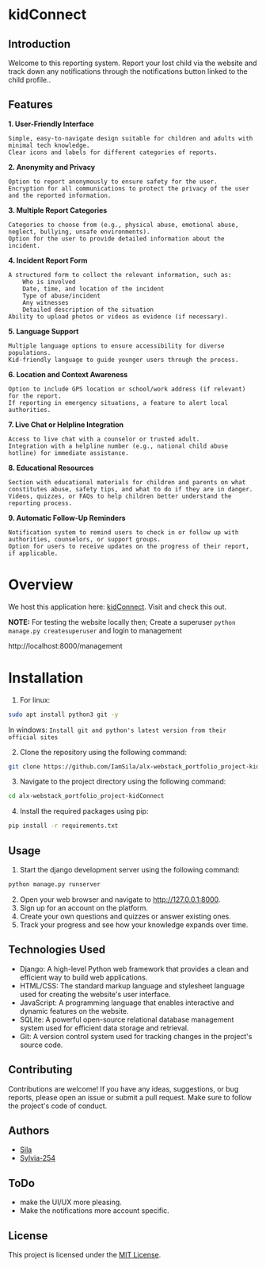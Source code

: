 # kidConnect
## Introduction
Welcome to this reporting system. Report your lost child via the website and track down any notifications through the notifications button linked to the child profile..

## Features
**1. User-Friendly Interface**

    Simple, easy-to-navigate design suitable for children and adults with minimal tech knowledge.
    Clear icons and labels for different categories of reports.

**2. Anonymity and Privacy**

    Option to report anonymously to ensure safety for the user.
    Encryption for all communications to protect the privacy of the user and the reported information.

**3. Multiple Report Categories**

    Categories to choose from (e.g., physical abuse, emotional abuse, neglect, bullying, unsafe environments).
    Option for the user to provide detailed information about the incident.

**4. Incident Report Form**

    A structured form to collect the relevant information, such as:
        Who is involved
        Date, time, and location of the incident
        Type of abuse/incident
        Any witnesses
        Detailed description of the situation
    Ability to upload photos or videos as evidence (if necessary).

**5. Language Support**

    Multiple language options to ensure accessibility for diverse populations.
    Kid-friendly language to guide younger users through the process.

**6. Location and Context Awareness**

    Option to include GPS location or school/work address (if relevant) for the report.
    If reporting in emergency situations, a feature to alert local authorities.

**7. Live Chat or Helpline Integration**

    Access to live chat with a counselor or trusted adult.
    Integration with a helpline number (e.g., national child abuse hotline) for immediate assistance.

**8. Educational Resources**

    Section with educational materials for children and parents on what constitutes abuse, safety tips, and what to do if they are in danger.
    Videos, quizzes, or FAQs to help children better understand the reporting process.

**9. Automatic Follow-Up Reminders**

    Notification system to remind users to check in or follow up with authorities, counselors, or support groups.
    Option for users to receive updates on the progress of their report, if applicable.

# Overview
We host this application here: [kidConnect](https://comingsoon.com). Visit and check this out.

**NOTE:**  For testing the website locally then;
Create a superuser ```python manage.py createsuperuser``` and login to management

http://localhost:8000/management

# Installation
1. For linux:
```bash
sudo apt install python3 git -y
```
In windows: ``Install git and python's latest version from their official sites``

2. Clone the repository using the following command:
```bash
git clone https://github.com/IamSila/alx-webstack_portfolio_project-kidConnect.git
```
3. Navigate to the project directory using the following command:
```bash
cd alx-webstack_portfolio_project-kidConnect
```
4. Install the required packages using pip:
```bash
pip install -r requirements.txt
```

## Usage
1. Start the django development server using the following command:
```bash
python manage.py runserver
```
2. Open your web browser and navigate to http://127.0.0.1:8000.
3. Sign up for an account on the platform.
4. Create your own questions and quizzes or answer existing ones.
5. Track your progress and see how your knowledge expands over time.

## Technologies Used
- Django: A high-level Python web framework that provides a clean and efficient way to build web applications.
- HTML/CSS: The standard markup language and stylesheet language used for creating the website's user interface.
- JavaScript: A programming language that enables interactive and dynamic features on the website.
- SQLite: A powerful open-source relational database management system used for efficient data storage and retrieval.
- Git: A version control system used for tracking changes in the project's source code.

## Contributing
Contributions are welcome!
If you have any ideas, suggestions, or bug reports, please open an issue or submit a pull request.
Make sure to follow the project's code of conduct.

## Authors
- [Sila](https://github.com/IamSila "Sila Mulingi")
- [Sylvia-254](https://github.com/Sylvia-254 "Sylvia Cheptoo")

## ToDo
- make the UI/UX more pleasing.
- Make the notifications more account specific.

## License
This project is licensed under the [MIT License](LICENSE "License File").
